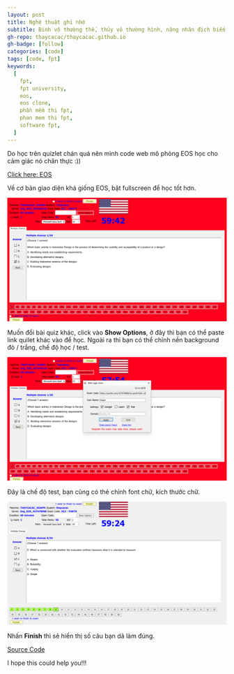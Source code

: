 ```yaml
---
layout: post
title: Nghệ thuật ghi nhớ
subtitle: Binh vô thường thế, thủy vô thường hình, năng nhân địch biến hóa nhi thủ thắng giả, vị chi thần...
gh-repo: thaycacac/thaycacac.github.io
gh-badge: [follow]
categories: [code]
tags: [code, fpt]
keywords:
  [
    fpt,
    fpt university,
    eos,
    eos clone,
    phần mềm thi fpt,
    phan mem thi fpt,
    software fpt,
  ]
---
```


Do học trên quizlet chán quá nên mình code web mô phỏng EOS học cho cảm giác nó chân thực :))

[Click here: EOS](https://eos.thaycacac.now.sh/)

Về cơ bản giao diện khá giống EOS, bật fullscreen để học tốt hơn.

![eos clone](/assets/img/eos/1.png)

Muốn đổi bài quiz khác, click vào **Show Options**, ở đây thì bạn có thể paste link quilet khác vào để học. Ngoài ra thì bạn có thể chỉnh nền background đỏ / trắng, chế độ học / test.

![eos clone](/assets/img/eos/2.png)

Đây là chế độ test, bạn cũng có thẻ chỉnh font chữ, kích thước chữ.

![eos clone](/assets/img/eos/3.png)

Nhấn **Finish** thì sẽ hiển thị số câu bạn dã làm đúng.

[Source Code](https://github.com/thaycacac/eos-clone)

I hope this could help you!!!
